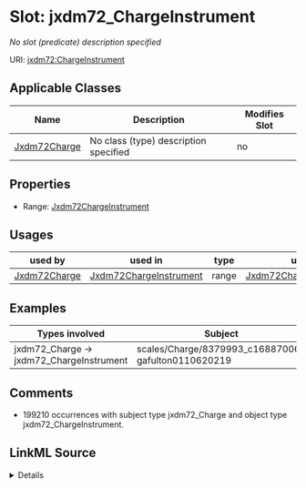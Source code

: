 

# Slot: jxdm72_ChargeInstrument


_No slot (predicate) description specified_





URI: [jxdm72:ChargeInstrument](http://release.niem.gov/niem/domains/jxdm/7.2/#ChargeInstrument)



<!-- no inheritance hierarchy -->





## Applicable Classes

| Name | Description | Modifies Slot |
| --- | --- | --- |
| [Jxdm72Charge](../classes/Jxdm72Charge.md) | No class (type) description specified |  no  |







## Properties

* Range: [Jxdm72ChargeInstrument](../classes/Jxdm72ChargeInstrument.md)

## Usages

| used by | used in | type | used |
| ---  | --- | --- | --- |
| [Jxdm72Charge](../classes/Jxdm72Charge.md) | [Jxdm72ChargeInstrument](../classes/Jxdm72ChargeInstrument.md) | range | [Jxdm72ChargeInstrument](../classes/Jxdm72ChargeInstrument.md) |







## Examples

| Types involved | Subject | Predicate | Object |
| --- | --- | --- | --- |
| jxdm72_Charge → jxdm72_ChargeInstrument | scales/Charge/8379993_c16887006-gafulton0110620219 | jxdm72:ChargeInstrument | scales/ChargeInstrument/8229996 |


## Comments

* 199210 occurrences with subject type jxdm72_Charge and object type jxdm72_ChargeInstrument.



## LinkML Source

<details>

```yaml
name: jxdm72_ChargeInstrument
description: No slot (predicate) description specified
comments:
- 199210 occurrences with subject type jxdm72_Charge and object type jxdm72_ChargeInstrument.
examples:
- description: jxdm72_Charge → jxdm72_ChargeInstrument
  object:
    example_object: scales/ChargeInstrument/8229996
    example_object_type: jxdm72_ChargeInstrument
    example_predicate: jxdm72:ChargeInstrument
    example_subject: scales/Charge/8379993_c16887006-gafulton0110620219
    example_subject_type: jxdm72_Charge
from_schema: scales-kg-new
rank: 1000
slot_uri: jxdm72:ChargeInstrument
alias: jxdm72_ChargeInstrument
domain_of:
- jxdm72_Charge
range: jxdm72_ChargeInstrument

```
</details>